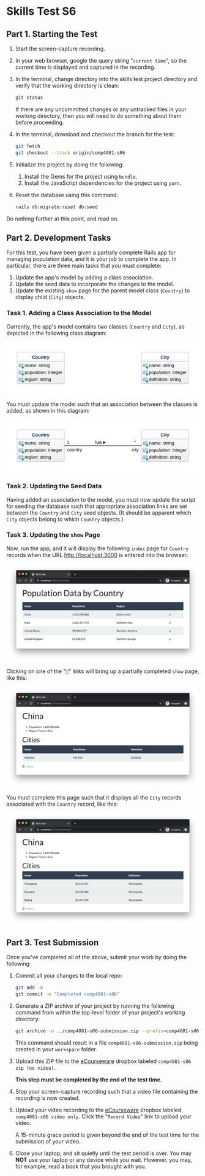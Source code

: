 # Skills Test S6

## Part 1. Starting the Test

1. Start the screen-capture recording.

1. In your web browser, google the query string "`current time`", so the current time is displayed and captured in the recording.

1. In the terminal, change directory into the skills test project directory and verify that the working directory is clean:

    ```bash
    git status
    ```

    If there are any uncommitted changes or any untracked files in your working directory, then you will need to do something about them before proceeding.

1. In the terminal, download and checkout the branch for the test:

    ```bash
    git fetch
    git checkout --track origin/comp4081-s06
    ```

1. Initialize the project by doing the following:
   1. Install the Gems for the project using `bundle`.
   1. Install the JavaScript dependencies for the project using `yarn`.

1. Reset the database using this command:

    ```bash
    rails db:migrate:reset db:seed
    ```

Do nothing further at this point, and read on.

## Part 2. Development Tasks

For this test, you have been given a partially complete Rails app for managing population data, and it is your job to complete the app. In particular, there are three main tasks that you must complete:

1. Update the app's model by adding a class association.
1. Update the seed data to incorporate the changes to the model.
1. Update the existing `show` page for the parent model class (`Country`) to display child (`City`) objects.

### Task 1. Adding a Class Association to the Model

Currently, the app's model contains two classes (`Country` and `City`), as depicted in the following class diagram:

![A class diagram](./comp4081-s06_class_diagram_before.svg)

You must update the model such that an association between the classes is added, as shown in this diagram:

![A class diagram](./comp4081-s06_class_diagram_after.svg)

### Task 2. Updating the Seed Data

Having added an association to the model, you must now update the script for seeding the database such that appropriate association links are set between the `Country` and `City` seed objects. (It should be apparent which `City` objects belong to which `Country` objects.)

### Task 3. Updating the `show` Page

Now, run the app, and it will display the following `index` page for `Country` records when the URL <http://localhost:3000> is entered into the browser:

![A screen shot of a webpage](./comp4081-s06_index.png)

Clicking on one of the "`🔎`" links will bring up a partially completed `show` page, like this:

![A screen shot of a webpage](./comp4081-s06_show_before.png)

You must complete this page such that it displays all the `City` records associated with the `Country` record, like this:

![A screen shot of a webpage](./comp4081-s06_show_after.png)

## Part 3. Test Submission

Once you've completed all of the above, submit your work by doing the following:

1. Commit all your changes to the local repo:

    ```bash
    git add -A
    git commit -m "Completed comp4081-s06"
    ```

1. Generate a ZIP archive of your project by running the following command from within the top-level folder of your project's working directory:

    ```bash
    git archive -o ../comp4081-s06-submission.zip --prefix=comp4081-s06-submission/ HEAD
    ```

    This command should result in a file `comp4081-s06-submission.zip` being created in your `workspace` folder.

1. Upload this ZIP file to the [eCourseware](https://elearn.memphis.edu/) dropbox labeled `comp4081-s06 zip (no video)`.

    **This step must be completed by the end of the test time.**

1. Stop your screen-capture recording such that a video file containing the recording is now created.

1. Upload your video recording to the [eCourseware](https://elearn.memphis.edu/) dropbox labeled `comp4081-s06 video only`. Click the "`Record Video`" link to upload your video.

    A 15-minute grace period is given beyond the end of the test time for the submission of your video.

1. Close your laptop, and sit quietly until the test period is over. You may **NOT** use your laptop or any device while you wait. However, you may, for example, read a book that you brought with you.